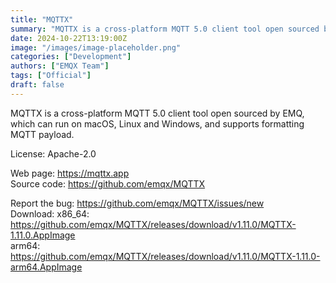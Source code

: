 ```yaml
---
title: "MQTTX"
summary: "MQTTX is a cross-platform MQTT 5.0 client tool open sourced by EMQ, which can run on macOS, Linux and Windows, and supports formatting MQTT payload."
date: 2024-10-22T13:19:00Z
image: "/images/image-placeholder.png"
categories: ["Development"]
authors: ["EMQX Team"]
tags: ["Official"]
draft: false
---
```


MQTTX is a cross-platform MQTT 5.0 client tool open sourced by EMQ, which can run on macOS, Linux and Windows, and supports formatting MQTT payload.

License: Apache-2.0

Web page: <https://mqttx.app>  
Source code: <https://github.com/emqx/MQTTX>

Report the bug: <https://github.com/emqx/MQTTX/issues/new>  
Download:   x86_64: <https://github.com/emqx/MQTTX/releases/download/v1.11.0/MQTTX-1.11.0.AppImage>  
            arm64: <https://github.com/emqx/MQTTX/releases/download/v1.11.0/MQTTX-1.11.0-arm64.AppImage>
